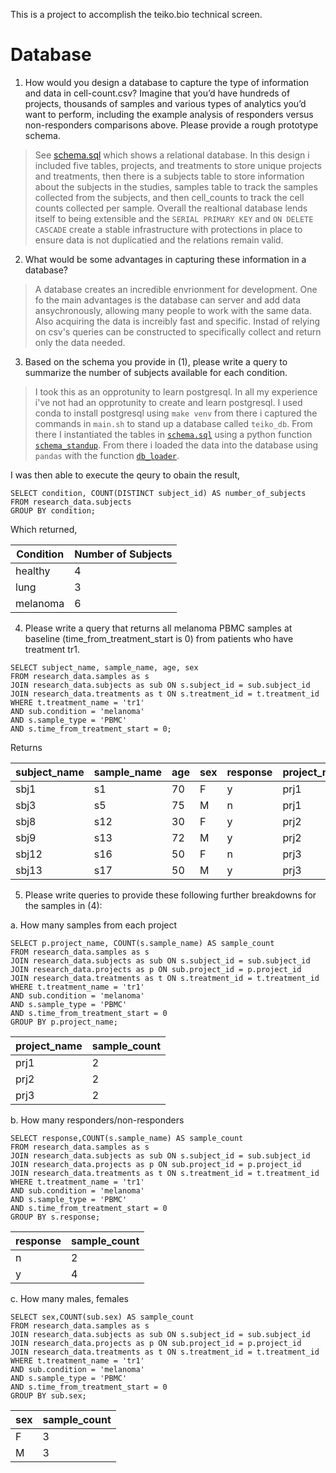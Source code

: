 This is a project to accomplish the teiko.bio technical screen.


# Database

1. How would you design a database to capture the type of information and data in cell-count.csv? Imagine that you’d have hundreds of projects, thousands of samples and various types of analytics you’d want to perform, including the example analysis of responders versus non-responders comparisons above. Please provide a rough prototype schema.

> See [schema.sql](./schema.sql) which shows a relational database. In this design i included five tables, projects, and treatments to store unique projects and treatments, then there is a subjects table to store information about the subjects in the studies, samples table to track the samples collected from the subjects, and then cell_counts to track the cell counts collected per sample. Overall the realtional database lends itself to being extensible and the `SERIAL PRIMARY KEY` and `ON DELETE CASCADE` create a stable infrastructure with protections in place to ensure data is not duplicatied and the relations remain valid. 

2. What would be some advantages in capturing these information in a database?

> A database creates an incredible envrionment for development. One fo the main advantages is the database can server and add data ansychronously, allowing many people to work with the same data. Also acquiring the data is increibly fast and specific. Instad of relying on csv's queries can be constructed to specifically collect and return only the data needed.

3. Based on the schema you provide in (1), please write a query to summarize the number of subjects available for each condition.

> I took this as an opprotunity to learn postgresql. In all my experience i've not had an opprotunity to create and learn postgresql. I used conda to install postgresql using `make venv` from there i captured the commands in `main.sh` to stand up a database called `teiko_db`. From there I instantiated the tables in [`schema.sql`](./schema.sql) using a python function [`schema_standup`](teiko_tools/db_tools.py#L10). From there i loaded the data into the database using `pandas` with the function [`db_loader`](teiko_tools/db_tools.py#L49).

I was then able to execute the qeury to obain the result,
```
SELECT condition, COUNT(DISTINCT subject_id) AS number_of_subjects
FROM research_data.subjects
GROUP BY condition;
```
Which returned,

| Condition | Number of Subjects |
|-----------|--------------------|
| healthy   | 4                  |
| lung      | 3                  |
| melanoma  | 6                  |

4. Please write a query that returns all melanoma PBMC samples at baseline (time_from_treatment_start is 0) from patients who have treatment tr1.

 ```
SELECT subject_name, sample_name, age, sex
FROM research_data.samples as s
JOIN research_data.subjects as sub ON s.subject_id = sub.subject_id
JOIN research_data.treatments as t ON s.treatment_id = t.treatment_id
WHERE t.treatment_name = 'tr1' 
AND sub.condition = 'melanoma'
AND s.sample_type = 'PBMC' 
AND s.time_from_treatment_start = 0;
```

Returns

| subject_name | sample_name | age | sex | response | project_name |
|--------------|-------------|-----|-----|----------|--------------|
| sbj1         | s1          | 70  | F   | y        | prj1         |
| sbj3         | s5          | 75  | M   | n        | prj1         |
| sbj8         | s12         | 30  | F   | y        | prj2         |
| sbj9         | s13         | 72  | M   | y        | prj2         |
| sbj12        | s16         | 50  | F   | n        | prj3         |
| sbj13        | s17         | 50  | M   | y        | prj3         |


5. Please write queries to provide these following further breakdowns for the samples in (4): 

a. How many samples from each project 
```
SELECT p.project_name, COUNT(s.sample_name) AS sample_count
FROM research_data.samples as s
JOIN research_data.subjects as sub ON s.subject_id = sub.subject_id
JOIN research_data.projects as p ON sub.project_id = p.project_id
JOIN research_data.treatments as t ON s.treatment_id = t.treatment_id
WHERE t.treatment_name = 'tr1' 
AND sub.condition = 'melanoma'
AND s.sample_type = 'PBMC' 
AND s.time_from_treatment_start = 0
GROUP BY p.project_name;
```

| project_name | sample_count |
|--------------|--------------|
| prj1         | 2            |
| prj2         | 2            |
| prj3         | 2            |

    
b. How many responders/non-responders

```
SELECT response,COUNT(s.sample_name) AS sample_count
FROM research_data.samples as s
JOIN research_data.subjects as sub ON s.subject_id = sub.subject_id
JOIN research_data.projects as p ON sub.project_id = p.project_id
JOIN research_data.treatments as t ON s.treatment_id = t.treatment_id
WHERE t.treatment_name = 'tr1' 
AND sub.condition = 'melanoma'
AND s.sample_type = 'PBMC' 
AND s.time_from_treatment_start = 0
GROUP BY s.response;
```

| response | sample_count |
|----------|--------------|
| n        | 2            |
| y        | 4            |



c. How many males, females
```
SELECT sex,COUNT(sub.sex) AS sample_count
FROM research_data.samples as s
JOIN research_data.subjects as sub ON s.subject_id = sub.subject_id
JOIN research_data.projects as p ON sub.project_id = p.project_id
JOIN research_data.treatments as t ON s.treatment_id = t.treatment_id
WHERE t.treatment_name = 'tr1' 
AND sub.condition = 'melanoma'
AND s.sample_type = 'PBMC' 
AND s.time_from_treatment_start = 0
GROUP BY sub.sex;
```
| sex | sample_count |
|-----|--------------|
| F   | 3            |
| M   | 3            |
